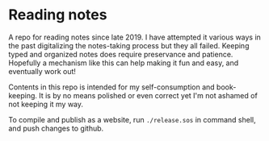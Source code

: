 # Reading notes

A repo for reading notes since late 2019.
I have attempted it various ways in the past digitalizing the notes-taking process but they all failed.
Keeping typed and organized notes does require preservance and patience.
Hopefully a mechanism like this can help making it fun and easy, and eventually work out!

Contents in this repo is intended for my self-consumption and book-keeping.
It is by no means polished or even correct yet I'm not ashamed of not keeping it my way.

To compile and publish as a website, run `./release.sos` in command shell, and push changes to github.
